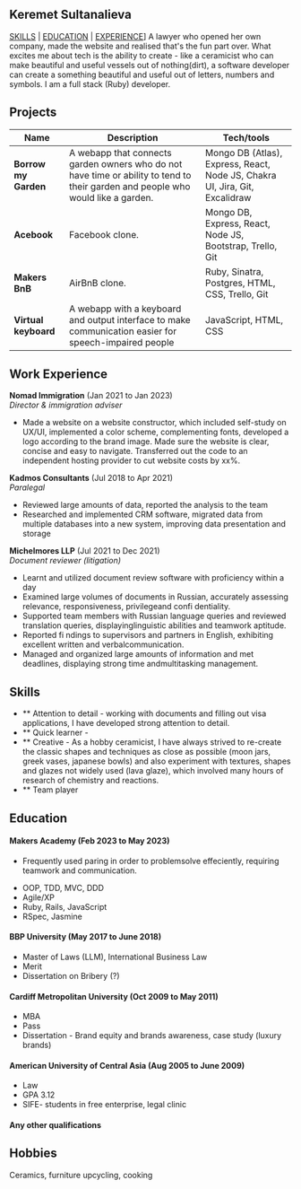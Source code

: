 ## Keremet Sultanalieva

[SKILLS](#skills) | [EDUCATION](#education) | [EXPERIENCE](#experience)]
A lawyer who opened her own company, made the website and realised that's the fun part over. What excites me about tech is the ability to create - like a ceramicist who can make beautiful and useful vessels out of nothing(dirt), a software developer can create a something beautiful and useful out of letters, numbers and symbols.
I am a full stack (Ruby) developer.

<!-- I can do the following things for you…
what can you offer the employer from day 1? Why should someone consider your application?
What are you looking for? -->

## Projects

| Name                         | Description                                                                                           | Tech/tools            |
| ---------------------------- | ----------------------------------------------------------------------------------------------------- | --------------------- |
| **Borrow my Garden**            | A webapp that connects garden owners who do not have time or ability to tend to their garden and people who would like a garden.                                                                                     | Mongo DB (Atlas), Express, React, Node JS, Chakra UI, Jira, Git, Excalidraw     |
| **Acebook**  | Facebook clone.                                                                                     | Mongo DB, Express, React, Node JS, Bootstrap, Trello, Git                  |
| **Makers BnB**  | AirBnB clone.                                                                                     | Ruby, Sinatra, Postgres, HTML, CSS, Trello, Git                  |
| **Virtual keyboard**         | A webapp with a keyboard and output interface to make communication easier for speech-impaired people | JavaScript, HTML, CSS |

## Work Experience

**Nomad Immigration** (Jan 2021 to Jan 2023)  
_Director & immigration adviser_

- Made a website on a website constructor, which included self-study on UX/UI, implemented a color scheme, complementing fonts, developed a logo according to the brand image. Made sure the website is clear, concise and easy to navigate. Transferred out the code to an independent hosting provider to cut website costs by xx%.

**Kadmos Consultants** (Jul 2018 to Apr 2021)  
_Paralegal_

- Reviewed large amounts of data, reported the analysis to the team
- Researched and implemented CRM software, migrated data from multiple databases into a new system, improving data presentation and storage

**Michelmores LLP** (Jul 2021 to Dec 2021)  
_Document reviewer (litigation)_

- Learnt and utilized document review software with proficiency within a day
- Examined large volumes of documents in Russian, accurately assessing relevance, responsiveness, privilegeand confi dentiality.
- Supported team members with Russian language queries and reviewed translation queries, displayinglinguistic abilities and teamwork aptitude.
- Reported fi ndings to supervisors and partners in English, exhibiting excellent written and verbalcommunication.
- Managed and organized large amounts of information and met deadlines, displaying strong time andmultitasking management.

## Skills

- \*\* Attention to detail - working with documents and filling out visa applications, I have developed strong attention to detail.
- \*\* Quick learner -
- \*\* Creative - As a hobby ceramicist, I have always strived to re-create the classic shapes and techniques as close as possible (moon jars, greek vases, japanese bowls) and also experiment with textures, shapes and glazes not widely used (lava glaze), which involved many hours of research of chemistry and reactions.
- \*\* Team player

<!-- Your previous experience is really important. You will need to make it really clear to someone who has not worked in your field before exactly how your experience will be useful in software development.

Consider skills relevent to software development. Then consider projects you've worked on before Makers that you feel proud of and/or you think are relevent to technology. Good examples clearly explain the impact you've had.

Here's an example

#### Communication

I honed my communication skills while completing my thesis at university, which involved writing and defending a dissertation to a board of professors and Ph.D. candidates. I further developed these skills when I was working in a digital marketing agency where I presented quarterly business reviews to C-level stakeholders. In doing so, I synthesised complex technical information into a digestible but comprehensive story for the different levels of knowledge in the room. My communication skills have also often come in handy while training to be a developer. For example, I recently ran a session for my mentees, who have only been coding for a few weeks, on how to use mocks to improve unit test isolation. I received feedback that the session was well run and helped them understand this potentially confusing topic.

#### Another skill

- I achieved A during my work at B (job, or otherwise)
- I contributed to the growth of X while doing Y (job, or otherwise)
- I built this, made this, broke this, fixed this, etc.
- A link to some on-line evidence (blogs, videos, articles, etc.)

#### Another skill -->

## Education

#### Makers Academy (Feb 2023 to May 2023)

<!-- - Use short descriptions of what you did and a skill you used. (Similar to format from the 'Work Experience' section above) -->

- Frequently used paring in order to problemsolve effeciently, requiring teamwork and communication.
<!-- - you might also mention aspects some other <skills/knowledge listed below:-->
- OOP, TDD, MVC, DDD
- Agile/XP
- Ruby, Rails, JavaScript
- RSpec, Jasmine

#### BBP University (May 2017 to June 2018)

- Master of Laws (LLM), International Business Law
- Merit
- Dissertation on Bribery (?)

#### Cardiff Metropolitan University (Oct 2009 to May 2011)

- MBA
- Pass
- Dissertation - Brand equity and brands awareness, case study (luxury brands)

#### American University of Central Asia (Aug 2005 to June 2009)

- Law
- GPA 3.12
- SIFE- students in free enterprise, legal clinic

#### Any other qualifications

<!-- That in some arguable way make you a better software developer or well-rounded person -->

## Hobbies

Ceramics, furniture upcycling, cooking
